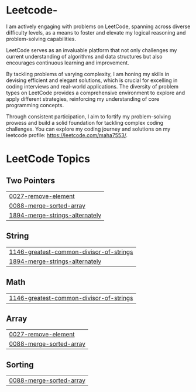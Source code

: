 # Leetcode-

I am actively engaging with problems on LeetCode, spanning across diverse difficulty levels,
as a means to foster and elevate my logical reasoning and problem-solving capabilities. 

LeetCode serves as an invaluable platform that not only challenges my current understanding of
algorithms and data structures but also encourages continuous learning and improvement. 

By tackling problems of varying complexity, I am honing my skills in devising efficient and elegant solutions,
which is crucial for excelling in coding interviews and real-world applications. The diversity of problem types on
LeetCode provides a comprehensive environment to explore and apply different strategies, reinforcing my understanding
of core programming concepts.

Through consistent participation, I aim to fortify my problem-solving prowess and build a solid foundation for 
tackling complex coding challenges. You can explore my coding journey and solutions on my leetcode profile: https://leetcode.com/maha7553/.

<!---LeetCode Topics Start-->
# LeetCode Topics
## Two Pointers
|  |
| ------- |
| [0027-remove-element](https://github.com/maha123m/Leetcode-/tree/master/0027-remove-element) |
| [0088-merge-sorted-array](https://github.com/maha123m/Leetcode-/tree/master/0088-merge-sorted-array) |
| [1894-merge-strings-alternately](https://github.com/maha123m/Leetcode-/tree/master/1894-merge-strings-alternately) |
## String
|  |
| ------- |
| [1146-greatest-common-divisor-of-strings](https://github.com/maha123m/Leetcode-/tree/master/1146-greatest-common-divisor-of-strings) |
| [1894-merge-strings-alternately](https://github.com/maha123m/Leetcode-/tree/master/1894-merge-strings-alternately) |
## Math
|  |
| ------- |
| [1146-greatest-common-divisor-of-strings](https://github.com/maha123m/Leetcode-/tree/master/1146-greatest-common-divisor-of-strings) |
## Array
|  |
| ------- |
| [0027-remove-element](https://github.com/maha123m/Leetcode-/tree/master/0027-remove-element) |
| [0088-merge-sorted-array](https://github.com/maha123m/Leetcode-/tree/master/0088-merge-sorted-array) |
## Sorting
|  |
| ------- |
| [0088-merge-sorted-array](https://github.com/maha123m/Leetcode-/tree/master/0088-merge-sorted-array) |
<!---LeetCode Topics End-->